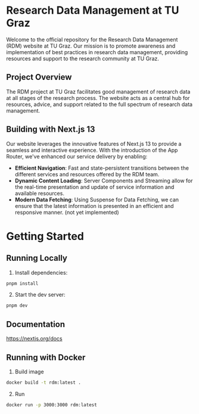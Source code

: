 # Research Data Management at TU Graz

Welcome to the official repository for the Research Data Management (RDM) website at TU Graz. Our mission is to promote awareness and implementation of best practices in research data management, providing resources and support to the research community at TU Graz.

## Project Overview

The RDM project at TU Graz facilitates good management of research data at all stages of the research process. The website acts as a central hub for resources, advice, and support related to the full spectrum of research data management.


## Building with Next.js 13

Our website leverages the innovative features of Next.js 13 to provide a seamless and interactive experience. With the introduction of the App Router, we've enhanced our service delivery by enabling:

- **Efficient Navigation**: Fast and state-persistent transitions between the different services and resources offered by the RDM team.
- **Dynamic Content Loading**: Server Components and Streaming allow for the real-time presentation and update of service information and available resources.
- **Modern Data Fetching**: Using Suspense for Data Fetching, we can ensure that the latest information is presented in an efficient and responsive manner. (not yet implemented)

# Getting Started

## Running Locally

1. Install dependencies:

```sh
pnpm install
```

2. Start the dev server:

```sh
pnpm dev
```

## Documentation

https://nextjs.org/docs

## Running with Docker

1. Build image

```sh
docker build -t rdm:latest .
```

2. Run

```sh
docker run -p 3000:3000 rdm:latest
```
